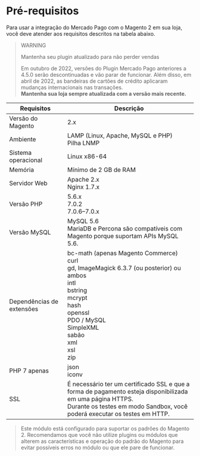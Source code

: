 # Pré-requisitos

Para usar a integração do Mercado Pago com o Magento 2 em sua loja, você deve atender aos requisitos descritos na tabela abaixo.

> WARNING 
> 
> Mantenha seu plugin atualizado para não perder vendas
> 
> Em outubro de 2022, versões do Plugin Mercado Pago anteriores a 4.5.0 serão descontinuadas e vão parar de funcionar. Além disso, em abril de 2022, as bandeiras de cartões de crédito aplicaram mudanças internacionais nas transações.</br> <b>Mantenha sua loja sempre atualizada com a versão mais recente. </b>

| Requisitos  | Descrição | 
| --- | --- |
| Versão do Magento | 2.x |
| Ambiente | LAMP (Linux, Apache, MySQL e PHP)<br/>Pilha LNMP |
| Sistema operacional | Linux x86-64 |
| Memória | Mínimo de 2 GB de RAM |
| Servidor Web | Apache 2.x<br/>Nginx 1.7.x |
| Versão PHP | 5.6.x<br/>7.0.2<br/>7.0.6–7.0.x<br/> |
| Versão MySQL | MySQL 5.6<br/>MariaDB e Percona são compatíveis com Magento porque suportam APIs MySQL 5.6. |
| Dependências de extensões | bc-math (apenas Magento Commerce)<br/>curl<br/>gd, ImageMagick 6.3.7 (ou posterior) ou ambos<br/>intl<br/>bstring<br/>mcrypt<br/>hash<br/>openssl<br/>PDO / MySQL<br/>SimpleXML<br/>sabão<br/>xml <br/>xsl<br/>zip<br/> |
| PHP 7 apenas | json<br/>iconv |
| SSL | É necessário ter um certificado SSL e que a forma de pagamento esteja disponibilizada em uma página HTTPS.<br/>Durante os testes em modo Sandbox, você poderá executar os testes em HTTP. |

> Este módulo está configurado para suportar os padrões do Magento 2. Recomendamos que você não utilize plugins ou módulos que alterem as características e operação do padrão do Magento para evitar possíveis erros no módulo ou que ele pare de funcionar.